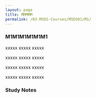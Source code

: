 ```yaml
---
layout: page
title: MMMMM
permalink: /03-MSDS-Courses/MSDS01/M1/
---
```


<h3>M1M1M1M1M1M1</h3>

xxxxx xxxxx xxxxx

xxxxx xxxxx xxxxx

xxxxx xxxxx xxxxx

xxxxx xxxxx xxxxx

<h3>Study Notes</h3>
